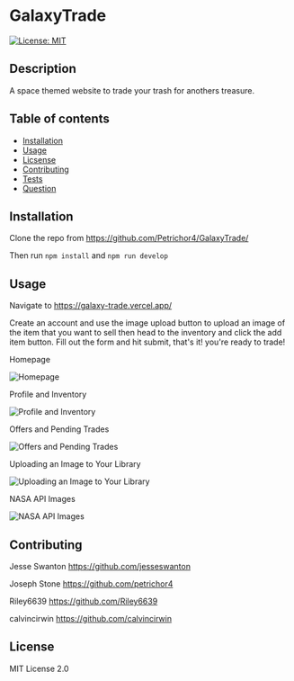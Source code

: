 
  # GalaxyTrade
  [![License: MIT](https://img.shields.io/badge/License-MIT-yellow.svg)](https://opensource.org/licenses/MIT)
  
  ## Description

  A space themed website to trade your trash for anothers treasure.
  ## Table of contents

  * [Installation](#installation)
  * [Usage](#usage)
  * [Licsense](#license)
  * [Contributing](#contributing)
  * [Tests](#tests)
  * [Question](#questions)
    
  ## Installation

 Clone the repo from https://github.com/Petrichor4/GalaxyTrade/

 Then run ```npm install``` and ```npm run develop```
  
 ## Usage

Navigate to https://galaxy-trade.vercel.app/

Create an account and use the image upload button to upload an image of the item that you want to sell then head to the inventory and click the add item button. Fill out the form and hit submit, that's it! you're ready to trade!

Homepage

![Homepage](https://github.com/Petrichor4/GalaxyTrade/blob/main/galaxy-trade/public/GT6.PNG)

Profile and Inventory

![Profile and Inventory](https://github.com/Petrichor4/GalaxyTrade/blob/main/galaxy-trade/public/GT7.PNG)

Offers and Pending Trades

![Offers and Pending Trades](https://github.com/Petrichor4/GalaxyTrade/blob/main/galaxy-trade/public/GT8.PNG)

Uploading an Image to Your Library

![Uploading an Image to Your Library](https://github.com/Petrichor4/GalaxyTrade/blob/main/galaxy-trade/public/GT9.PNG)

NASA API Images

![NASA API Images](https://github.com/Petrichor4/GalaxyTrade/blob/main/galaxy-trade/public/GT10.PNG)

  
  ## Contributing
  
  Jesse Swanton https://github.com/jesseswanton 

  Joseph Stone https://github.com/petrichor4
  
  Riley6639 https://github.com/Riley6639

  calvincirwin https://github.com/calvincirwin   
  
  ## License

  MIT License 2.0
